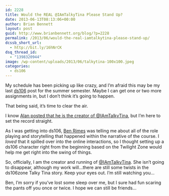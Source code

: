 ```yaml
---
id: 2228
title: Would the REAL @IAmTalkyTina Please Stand Up?
date: 2013-06-13T08:13:06+00:00
author: Brian Bennett
layout: post
guid: http://www.brianbennett.org/blog/?p=2228
permalink: /2013/06/would-the-real-iamtalkytina-please-stand-up/
dcssb_short_url:
  - http://bit.ly/16hNrCK
dsq_thread_id:
  - "1398320944"
image: /wp-content/uploads/2013/06/talkytina-100x100.jpeg
categories:
  - ds106
---
```

My schedule has been picking up like crazy, and I&#8217;m afraid this may be my last [ds106](http://www.ds106.us) post for the summer semester. Maybe I can get one or two more assignments in, but I don&#8217;t think it&#8217;s going to happen.

That being said, it&#8217;s time to clear the air.

I know [Alan posted that he is the creator of @IAmTalkyTina](http://cogdogblog.com/2013/06/12/i-am-iamtalkytina/), but I&#8217;m here to set the record straight.

As I was getting into ds106, [Ben Rimes](http://www.twitter.com/techsavvyed) was telling me about all of the role playing and storytelling that happened within the narrative of the course. I _loved_ that it spilled over into the online interactions, so I thought setting up a ds106 character right from the beginning based on the Twilight Zone would help me get right into the swing of things.

So, officially, I am the creator and running of [@IAmTalkyTina](http://www.twitter.com/iamtalkytina). She isn&#8217;t going to disappear, although my work will&#8230;there are still some twists in the ds106zone Talky Tina story. Keep your eyes out.[](http://www.twitter.com/iamtalkytina) I&#8217;m still watching you&#8230;

Ben, I&#8217;m sorry if you&#8217;ve lost some sleep over me, but I sure had fun scaring the pants off you once or twice. I hope we can still be friends&#8230;